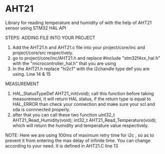 # AHT21
Library for reading temperature and humidity of with the help of AHT21 sensor using STM32 HAL API


STEPS: ADDING FILE INTO YOUR PROJECT
1. Add the AHT21.h and AHT21.c file into your project/core/inc and project/core/src respectively.
2. go to project/core/inc/AHT21.h and replace #include "stm32f4xx_hal.h" with the "microcontroller_hal.h" that you are using
3. In the AHT21.h replace "hi2c1" with the i2chandle type def you are using. Line 14 & 15

MEASUREMENT
1. HAL_StatusTypeDef AHT21_init(void); call this function before taking measurement, it will return HAL status, if the return type is equal to HAL_ERROR than check your connection and make sure your scl and sda is connnected properly.
2. after that you can call these two function uint32_t AHT21_Read_Humidity(void); int32_t AHT21_Read_Temperature(void); which will return the humidity and temperature value respectively.


NOTE:
Here we are using 100ms of maximum retry time for i2c , so as to prevent it from entering the max delay of infinite time. You can change according to your need. It is defined in AHT21.C line 13
